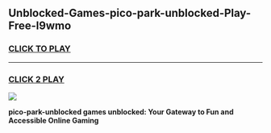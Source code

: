 
## Unblocked-Games-pico-park-unblocked-Play-Free-l9wmo
<h3>
<a href="https://premium76.site?title=pico-park-unblocked&ref=12A">CLICK TO PLAY</a></h3>
<hr>

<h3>
<a href="https://premium76.site?title=pico-park-unblocked&ref=12A">CLICK 2 PLAY</a>
  
</h3>

<a href="https://premium76.site?title=pico-park-unblocked&ref=12A"><img src="https://clearcache.store/games.png"></a>


**pico-park-unblocked games unblocked: Your Gateway to Fun and Accessible Online Gaming**
